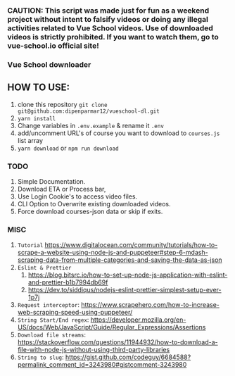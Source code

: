 ### CAUTION: This script was made just for fun as a weekend project without intent to falsify videos or doing any illegal activities related to Vue School videos. Use of downloaded videos is strictly prohibited. If you want to watch them, go to vue-school.io official site!  

### Vue School downloader 

## HOW TO USE:
1. clone this repository `git clone git@github.com:dipenparmar12/vueschool-dl.git`
2. `yarn install`
3. Change variables in `.env.example` & rename it `.env` 
4. add/uncomment URL's of course you want to download to `courses.js` list array
5. `yarn download` or `npm run download` 
   

### TODO 

1. Simple Documentation.
2. Download ETA or Process bar,
3. Use Login Cookie's to access video files.
4. CLI Option to Overwrite existing downloaded videos.
5. Force download courses-json data or skip if exits.

### MISC

1. `Tutorial` https://www.digitalocean.com/community/tutorials/how-to-scrape-a-website-using-node-js-and-puppeteer#step-6-mdash-scraping-data-from-multiple-categories-and-saving-the-data-as-json
2. `Eslint & Prettier` 
   1. https://blog.bitsrc.io/how-to-set-up-node-js-application-with-eslint-and-prettier-b1b7994db69f
   2. https://dev.to/siddiqus/nodejs-eslint-prettier-simplest-setup-ever-1p7j
3. `Request interceptor`: https://www.scrapehero.com/how-to-increase-web-scraping-speed-using-puppeteer/
4. `String Start/End regex`: https://developer.mozilla.org/en-US/docs/Web/JavaScript/Guide/Regular_Expressions/Assertions
5. `Download file streams`: https://stackoverflow.com/questions/11944932/how-to-download-a-file-with-node-js-without-using-third-party-libraries
6. `String to slug`: https://gist.github.com/codeguy/6684588?permalink_comment_id=3243980#gistcomment-3243980